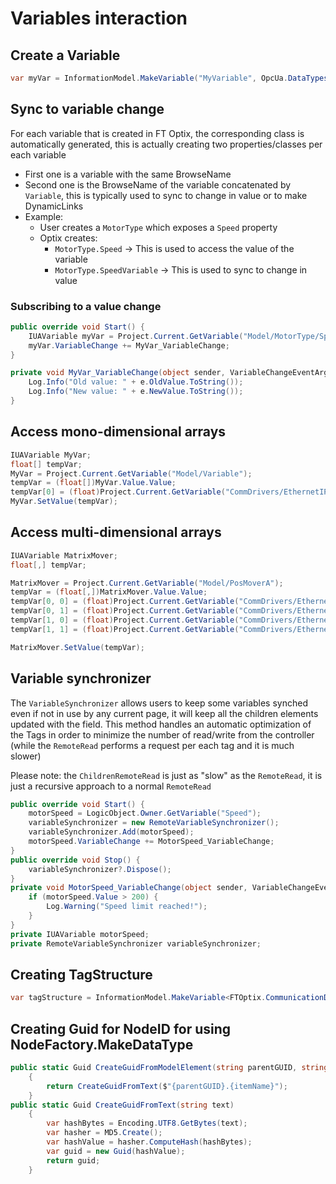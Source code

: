 # Variables interaction

## Create a Variable

```csharp
var myVar = InformationModel.MakeVariable("MyVariable", OpcUa.DataTypes.Int32);
```

## Sync to variable change

For each variable that is created in FT Optix, the corresponding class is automatically generated, this is actually creating two properties/classes per each variable
- First one is a variable with the same BrowseName
- Second one is the BrowseName of the variable concatenated by `Variable`, this is typically used to sync to change in value or to make DynamicLinks
- Example:
    - User creates a `MotorType` which exposes a `Speed` property
    - Optix creates:
        - `MotorType.Speed` -> This is used to access the value of the variable
        - `MotorType.SpeedVariable` -> This is used to sync to change in value

### Subscribing to a value change

```csharp
public override void Start() {
    IUAVariable myVar = Project.Current.GetVariable("Model/MotorType/Speed");
    myVar.VariableChange += MyVar_VariableChange;
}

private void MyVar_VariableChange(object sender, VariableChangeEventArgs e) {
    Log.Info("Old value: " + e.OldValue.ToString());
    Log.Info("New value: " + e.NewValue.ToString());
}
```

## Access mono-dimensional arrays

```csharp
IUAVariable MyVar;
float[] tempVar;
MyVar = Project.Current.GetVariable("Model/Variable"); 
tempVar = (float[])MyVar.Value.Value;
tempVar[0] = (float)Project.Current.GetVariable("CommDrivers/EthernetIPDriver1/EthernetIPStation1/TagName").Value; 
MyVar.SetValue(tempVar);
```

## Access multi-dimensional arrays

```csharp
IUAVariable MatrixMover;
float[,] tempVar;

MatrixMover = Project.Current.GetVariable("Model/PosMoverA");
tempVar = (float[,])MatrixMover.Value.Value;
tempVar[0, 0] = (float)Project.Current.GetVariable("CommDrivers/EthernetIPDriver1/EthernetIPStation1/Tags/Program:MainProgram/AOI_CalcPosMovA/x_Pos").Value;
tempVar[0, 1] = (float)Project.Current.GetVariable("CommDrivers/EthernetIPDriver1/EthernetIPStation1/Tags/Program:MainProgram/AOI_CalcPosMovA/y_Pos").Value;
tempVar[1, 0] = (float)Project.Current.GetVariable("CommDrivers/EthernetIPDriver1/EthernetIPStation1/Tags/Program:MainProgram/AOI_CalcPosMovA/x_Pos").Value;
tempVar[1, 1] = (float)Project.Current.GetVariable("CommDrivers/EthernetIPDriver1/EthernetIPStation1/Tags/Program:MainProgram/AOI_CalcPosMovA/y_Pos").Value;

MatrixMover.SetValue(tempVar);
```

## Variable synchronizer

The `VariableSynchronizer` allows users to keep some variables synched even if not in use by any current page, it will keep all the children elements updated with the field. This method handles an automatic optimization of the Tags in order to minimize the number of read/write from the controller (while the `RemoteRead` performs a request per each tag and it is much slower)

Please note: the `ChildrenRemoteRead` is just as "slow" as the `RemoteRead`, it is just a recursive approach to a normal `RemoteRead`

```csharp
public override void Start() {
    motorSpeed = LogicObject.Owner.GetVariable("Speed");
    variableSynchronizer = new RemoteVariableSynchronizer();
    variableSynchronizer.Add(motorSpeed);
    motorSpeed.VariableChange += MotorSpeed_VariableChange;
}
public override void Stop() {
    variableSynchronizer?.Dispose();
}
private void MotorSpeed_VariableChange(object sender, VariableChangeEventArgs e) {
    if (motorSpeed.Value > 200) {
        Log.Warning("Speed limit reached!");
    }
}
private IUAVariable motorSpeed;
private RemoteVariableSynchronizer variableSynchronizer;
```

## Creating TagStructure

```csharp
var tagStructure = InformationModel.MakeVariable<FTOptix.CommunicationDriver.TagStructure>("FanArray", OpcUa.DataTypes.Structure, new[] { 11u });
```

## Creating Guid for NodeID for using NodeFactory.MakeDataType

```csharp
public static Guid CreateGuidFromModelElement(string parentGUID, string itemName)
    {
        return CreateGuidFromText($"{parentGUID}.{itemName}");
    }
public static Guid CreateGuidFromText(string text)
    {
        var hashBytes = Encoding.UTF8.GetBytes(text);
        var hasher = MD5.Create();
        var hashValue = hasher.ComputeHash(hashBytes);
        var guid = new Guid(hashValue);
        return guid;
    }
```
